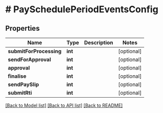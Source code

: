 # # PaySchedulePeriodEventsConfig

## Properties

Name | Type | Description | Notes
------------ | ------------- | ------------- | -------------
**submitForProcessing** | **int** |  | [optional]
**sendForApproval** | **int** |  | [optional]
**approval** | **int** |  | [optional]
**finalise** | **int** |  | [optional]
**sendPaySlip** | **int** |  | [optional]
**submitRti** | **int** |  | [optional]

[[Back to Model list]](../../README.md#models) [[Back to API list]](../../README.md#endpoints) [[Back to README]](../../README.md)
